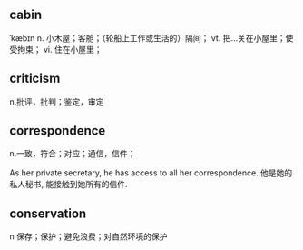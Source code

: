 ## cabin
ˈkæbɪn
n. 小木屋；客舱；（轮船上工作或生活的）隔间；
vt. 把…关在小屋里；使受拘束；
vi. 住在小屋里；

## criticism
n.批评，批判；鉴定，审定

## correspondence
n.一致，符合；对应；通信，信件；

As her private secretary, he has access to all her correspondence.
他是她的私人秘书, 能接触到她所有的信件.

## conservation
n 保存；保护；避免浪费；对自然环境的保护
